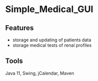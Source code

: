 # Simple_Medical_GUI

## Features
- storage and updating of patients data
- storage medical tests of renal profiles 

## Tools
Java 11, Swing, jCalendar, Maven
